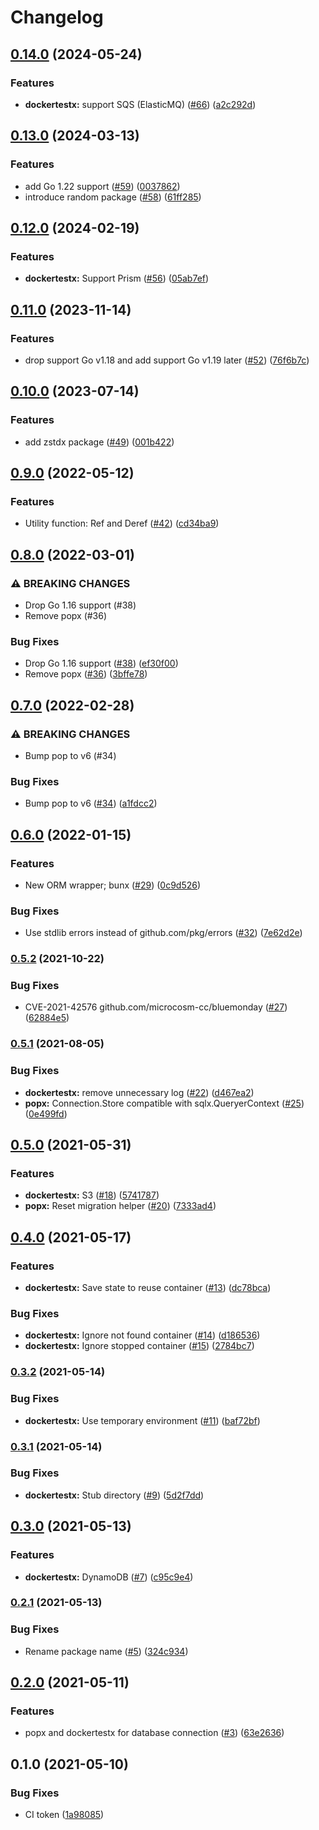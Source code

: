 # Changelog

## [0.14.0](https://www.github.com/tier4/x-go/compare/v0.13.0...v0.14.0) (2024-05-24)


### Features

* **dockertestx:** support SQS (ElasticMQ) ([#66](https://www.github.com/tier4/x-go/issues/66)) ([a2c292d](https://www.github.com/tier4/x-go/commit/a2c292dea4c48069ab18243bf5e78a8dc055e484))

## [0.13.0](https://www.github.com/tier4/x-go/compare/v0.12.0...v0.13.0) (2024-03-13)


### Features

* add Go 1.22 support ([#59](https://www.github.com/tier4/x-go/issues/59)) ([0037862](https://www.github.com/tier4/x-go/commit/0037862da7cd270c528c65a6f6d2f119c4e08946))
* introduce random package ([#58](https://www.github.com/tier4/x-go/issues/58)) ([61ff285](https://www.github.com/tier4/x-go/commit/61ff285ca303156e4d5b471e2e6855e6b69821ed))

## [0.12.0](https://www.github.com/tier4/x-go/compare/v0.11.0...v0.12.0) (2024-02-19)


### Features

* **dockertestx:** Support Prism ([#56](https://www.github.com/tier4/x-go/issues/56)) ([05ab7ef](https://www.github.com/tier4/x-go/commit/05ab7ef059b650921ddc6311bdeb70d62b585ba1))

## [0.11.0](https://www.github.com/tier4/x-go/compare/v0.10.0...v0.11.0) (2023-11-14)


### Features

* drop support Go v1.18  and add support Go v1.19 later ([#52](https://www.github.com/tier4/x-go/issues/52)) ([76f6b7c](https://www.github.com/tier4/x-go/commit/76f6b7c8308441a52ef89fe66e934d7b87ae5394))

## [0.10.0](https://www.github.com/tier4/x-go/compare/v0.9.0...v0.10.0) (2023-07-14)


### Features

* add zstdx package ([#49](https://www.github.com/tier4/x-go/issues/49)) ([001b422](https://www.github.com/tier4/x-go/commit/001b42293c4b9a8262876884751963d8ff7655f5))

## [0.9.0](https://www.github.com/tier4/x-go/compare/v0.8.0...v0.9.0) (2022-05-12)


### Features

* Utility function: Ref and Deref ([#42](https://www.github.com/tier4/x-go/issues/42)) ([cd34ba9](https://www.github.com/tier4/x-go/commit/cd34ba9722cd0f0aac1561230d59fdcfe37a9005))

## [0.8.0](https://www.github.com/tier4/x-go/compare/v0.7.0...v0.8.0) (2022-03-01)


### ⚠ BREAKING CHANGES

* Drop Go 1.16 support (#38)
* Remove popx (#36)

### Bug Fixes

* Drop Go 1.16 support ([#38](https://www.github.com/tier4/x-go/issues/38)) ([ef30f00](https://www.github.com/tier4/x-go/commit/ef30f00eca5acc25b85054f2ee3c2e85a8f4e797))
* Remove popx ([#36](https://www.github.com/tier4/x-go/issues/36)) ([3bffe78](https://www.github.com/tier4/x-go/commit/3bffe782c2eceee47c0539e7f7cc224f72d5fa6a))

## [0.7.0](https://www.github.com/tier4/x-go/compare/v0.6.0...v0.7.0) (2022-02-28)


### ⚠ BREAKING CHANGES

* Bump pop to v6 (#34)

### Bug Fixes

* Bump pop to v6 ([#34](https://www.github.com/tier4/x-go/issues/34)) ([a1fdcc2](https://www.github.com/tier4/x-go/commit/a1fdcc2d367f4a2f002f6cabd57d7bcf1637f321))

## [0.6.0](https://www.github.com/tier4/x-go/compare/v0.5.2...v0.6.0) (2022-01-15)


### Features

* New ORM wrapper; bunx ([#29](https://www.github.com/tier4/x-go/issues/29)) ([0c9d526](https://www.github.com/tier4/x-go/commit/0c9d5265883e1a0c94ed632699391586bc5c93fc))


### Bug Fixes

* Use stdlib errors instead of github.com/pkg/errors ([#32](https://www.github.com/tier4/x-go/issues/32)) ([7e62d2e](https://www.github.com/tier4/x-go/commit/7e62d2e5f854652e5435188afa807e91a99f9246))

### [0.5.2](https://www.github.com/tier4/x-go/compare/v0.5.1...v0.5.2) (2021-10-22)


### Bug Fixes

* CVE-2021-42576 github.com/microcosm-cc/bluemonday ([#27](https://www.github.com/tier4/x-go/issues/27)) ([62884e5](https://www.github.com/tier4/x-go/commit/62884e50964b8fb04e2a12f21561a0ccada4a2e1))

### [0.5.1](https://www.github.com/tier4/x-go/compare/v0.5.0...v0.5.1) (2021-08-05)


### Bug Fixes

* **dockertestx:** remove unnecessary log ([#22](https://www.github.com/tier4/x-go/issues/22)) ([d467ea2](https://www.github.com/tier4/x-go/commit/d467ea231ec8037f4b5c9bacbffa0290ba27eaa8))
* **popx:** Connection.Store compatible with sqlx.QueryerContext ([#25](https://www.github.com/tier4/x-go/issues/25)) ([0e499fd](https://www.github.com/tier4/x-go/commit/0e499fd4ecb4da0600bf53fd76706bc4c2824b06))

## [0.5.0](https://www.github.com/tier4/x-go/compare/v0.4.0...v0.5.0) (2021-05-31)


### Features

* **dockertestx:** S3 ([#18](https://www.github.com/tier4/x-go/issues/18)) ([5741787](https://www.github.com/tier4/x-go/commit/5741787f2e6e45a0d0cfe0bffef8f2cb4d935472))
* **popx:** Reset migration helper ([#20](https://www.github.com/tier4/x-go/issues/20)) ([7333ad4](https://www.github.com/tier4/x-go/commit/7333ad404fe511df33248890d6de468bf047997a))

## [0.4.0](https://www.github.com/tier4/x-go/compare/v0.3.2...v0.4.0) (2021-05-17)


### Features

* **dockertestx:** Save state to reuse container ([#13](https://www.github.com/tier4/x-go/issues/13)) ([dc78bca](https://www.github.com/tier4/x-go/commit/dc78bca42a409b92627a19163453bb7f5516d391))


### Bug Fixes

* **dockertestx:** Ignore not found container ([#14](https://www.github.com/tier4/x-go/issues/14)) ([d186536](https://www.github.com/tier4/x-go/commit/d186536fa943f8c75a3ae0775e81e21cdd05b5e6))
* **dockertestx:** Ignore stopped container ([#15](https://www.github.com/tier4/x-go/issues/15)) ([2784bc7](https://www.github.com/tier4/x-go/commit/2784bc7869428a1093fdb7498a1d7c510745136e))

### [0.3.2](https://www.github.com/tier4/x-go/compare/v0.3.1...v0.3.2) (2021-05-14)


### Bug Fixes

* **dockertestx:** Use temporary environment ([#11](https://www.github.com/tier4/x-go/issues/11)) ([baf72bf](https://www.github.com/tier4/x-go/commit/baf72bfc2d19ca0e4a5f6cf2c1aae96bb5d809c1))

### [0.3.1](https://www.github.com/tier4/x-go/compare/v0.3.0...v0.3.1) (2021-05-14)


### Bug Fixes

* **dockertestx:** Stub directory ([#9](https://www.github.com/tier4/x-go/issues/9)) ([5d2f7dd](https://www.github.com/tier4/x-go/commit/5d2f7ddda495beb90901a8e40af8fc13c5da9bc4))

## [0.3.0](https://www.github.com/tier4/x-go/compare/v0.2.1...v0.3.0) (2021-05-13)


### Features

* **dockertestx:** DynamoDB ([#7](https://www.github.com/tier4/x-go/issues/7)) ([c95c9e4](https://www.github.com/tier4/x-go/commit/c95c9e4afe1cb4e74ed309d1687cb2dcf3e8f2c0))

### [0.2.1](https://www.github.com/tier4/x-go/compare/v0.2.0...v0.2.1) (2021-05-13)


### Bug Fixes

* Rename package name ([#5](https://www.github.com/tier4/x-go/issues/5)) ([324c934](https://www.github.com/tier4/x-go/commit/324c934245074ae3d1fbfef42b2f9d00df15acc3))

## [0.2.0](https://www.github.com/tier4/x-go/compare/v0.1.0...v0.2.0) (2021-05-11)


### Features

* popx and dockertestx for database connection ([#3](https://www.github.com/tier4/x-go/issues/3)) ([63e2636](https://www.github.com/tier4/x-go/commit/63e2636d373d59aa9075d6759ab0741d64cc5bb6))

## 0.1.0 (2021-05-10)


### Bug Fixes

* CI token ([1a98085](https://www.github.com/tier4/x-go/commit/1a9808515b2592666acb0a6eb079ab983cfedcfb))
